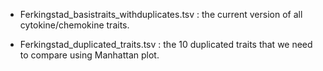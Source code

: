 

* Ferkingstad_basistraits_withduplicates.tsv : the current version of all cytokine/chemokine traits.

* Ferkingstad_duplicated_traits.tsv : the 10 duplicated traits that we need to compare using Manhattan plot.

